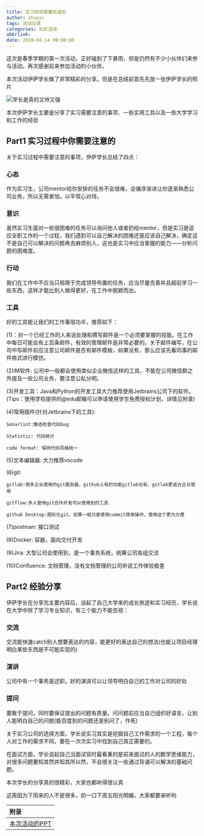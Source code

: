 ```yaml
---
title: 实习前你需要知道的
author: shuosc
tags: 活动记录
categories: 社区活动
abbrlink: 
date: 2018-04-14 00:00:00
---
```

这次是春季学期的第一次活动，正好碰到了下暴雨，但是仍然有不少小伙伴们来参与活动。再次感谢前来参加活动的小伙伴。

本次活动伊萨学长做了非常精彩的分享。但是在总结前首先先放一张伊萨学长的照片

![学长是真的又帅又强](https://mmbiz.qpic.cn/mmbiz_jpg/ErNIAficWks3f8FDjbiaJrJGadYWRaFf6ntTGUTLicQjhIV4tcdtXYuP42bkoCMvQ9s4s0RXFAhFQgjEIBxGHHTWg/640?wx_fmt=jpeg&tp=webp&wxfrom=5&wx_lazy=1&wx_co=1)

本次伊萨学长主要是分享了实习需要注意的事项、一些实用工具以及一些大学学习和工作的经验

## Part1  实习过程中你需要注意的

关于实习过程中需要注意的事项，伊萨学长总结了四点：

### 心态

作为实习生，公司mentor给你安排的任务不会很难，会循序渐进让你逐渐熟悉公司业务，所以无需害怕，以平常心对待。

### 意识

虽然实习生面对一些很困难的任务可以询问他人或者扔给mentor，但是实习是适应全职工作的一个过程，我们遇到可以自己解决的困难还是应该自己解决，确定这不是自己可以解决的问题再去麻烦别人，这也是实习中应当掌握的能力——分析问题的困难度。

### 行动

我们在工作中不应当只局限于完成领导布置的任务，应当尽量完善并且超前学习一些东西，这样才能比别人做得更好，在工作中脱颖而出。

### 工具

好的工具能让我们的工作事倍功半，推荐如下：

   (1)：对一个已经工作的人来说处理和撰写邮件是一个必须要掌握的技能。在工作中每日可能会有上百条邮件，有效的管理邮件是非常必要的。关于邮件编写，在公司中写邮件前应注意公司邮件是否有邮件模板，如果没有，那么应该先看同事的邮件格式进行模仿。

   (2)IM软件: 公司中一般都会使用类似企业微信这样的工具，不能在公司微信群之外提及一些公司业务，要注意公私分明。

   (3)开发工具：Java和Python的开发工具大力推荐使用Jetbrains公司下的软件。(Tips：使用学校提供的@edu邮箱可以申请使用学生免费授权计划，详情见附录)

   (4)常用插件(针对Jetbrains下的工具): 

    Sonarlint:静态检查代码bug

    Statistic: 代码统计

    code format: 保持代码风格统一

   (5)文本编辑器: 大力推荐vscode

   (6)git: 

    gitlab:很多企业使用的git服务器，github上有的功能gitlab也有，gitlab更适合企业使用

    gitflow:多人使用git合作开发可以使用到的工具

    github Desktop:图形化git，如果一般只是使用commit简单操作，使用这个更为方便

   (7)postman: 接口测试

   (8)Docker: 容器，面向交付开发

   (9)Jira: 大型公司会使用到，是一个事务系统，统筹公司各组交流

   (10)Confluence: 文档管理，没有文档管理的公司听说工作体验极差


## Part2  经验分享

伊萨学长在分享完主要内容后，谈起了自己大学来的成长旅途和实习经历，学长说在大学中除了学习专业知识，有三个能力不能忽视：

### 交流

交流能快速catch别人想要表达的内容，能更好的表达自己的想法(也能让项目经理明白某些东西是不可能实现的)

### 演讲

公司中有一个事务是述职，好的演讲可以让领导明白自己的工作对公司的好处

### 提问

 要敢于提问，同时要保证提出的问题有质量。问问题前应当自己组织好语言，让别人能明白自己的问题(能百度到的问题还是别问了，作死)

关于实习公司的选择方面，学长说实习其实是挖掘自己工作需求的一个工程，每个人对工作的需求不同，要在一次次实习中找到自己真正需要的。

在面试方面，学长说起自己当面试官时最看重的是前来面试的人的数学思维能力，对很多问题要知其然并知其所以然，不会很关注一些通过背诵可以解决的基础问题。


本次学长的分享真的很精彩，大家也都听得很认真

这周因为下雨来的人不是很多，奶一口下周五阳光明媚，大家都要来听哟

| 附录 |
| :------- |
|[本次活动的PPT](https://github.com/shuopensourcecommunity/meta-OSC/raw/master/activities/2017/spring/week-3/17-3-3-intern.pptx)|
